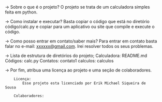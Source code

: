 -> Sobre o que é o projeto? 
	O projeto se trata de um calculadora simples feita em python.

-> Como instalar e executar? 
	Basta copiar o código que está no diretório código/calc.py e copiar para um aplicativo ou site que compile e execute o código.

-> Como posso entrar em contato/saber mais? 
	Para entrar em contato basta falar no e-mail: xxxxxx@gmail.com. Irei resolver todos os seus problemas.

-> Lista de estrutura de diretórios do projeto; 
	Calculadora: README.md Códigos: calc.py Contatos: contato1 calculos: calculos

-> Por fim, atribua uma licença ao projeto e uma seção de colaboradores.

    	Licença:
            Esse projeto esta licenciado por Erik Michael Siqueira de Sousa

    	Colaboradores:
